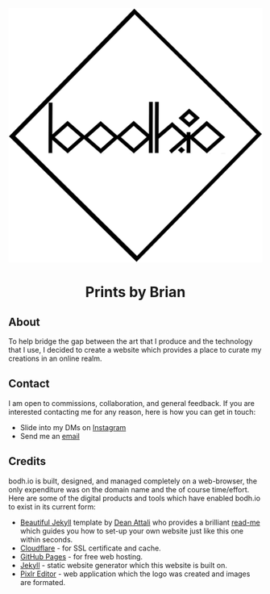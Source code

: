<p align="center"><img src="img/bodhio-logo.png"></p>
<h1 align="center">Prints by Brian</h1>

## About

To help bridge the gap between the art that I produce and the technology that I use, I decided to create a website which provides a place to curate my creations in an online realm. 

## Contact

I am open to commissions, collaboration, and general feedback. If you are interested contacting me for any reason, here is how you can get in touch:

- Slide into my DMs on <a href="https://intagram.com/bodh.io" target="_blank">Instagram</a>
- Send me an <a href="mailto:b.r.hendrick@gmail.com" target="_blank">email</a>

## Credits

bodh.io is built, designed, and managed completely on a web-browser, the only expenditure was on the domain name and the of course time/effort. Here are some of the digital products and tools which have enabled bodh.io to exist in its current form:

*  <a href="https://github.com/daattali/beautiful-jekyll" target="_blank">Beautiful Jekyll</a> template by <a href="http://deanattali.com" target="_blank">Dean Attali</a> who provides a brilliant <a href="http://deanattali.com" target="_blank">read-me</a> which guides you how to set-up your own website just like this one within seconds.
* [Cloudflare](https://cloudlfare.com) - for SSL certificate and cache.
* [GitHub Pages](https://pages.github.com/) - for free web hosting.
* [Jekyll](https://jekyllrb.com/) - static website generator which this website is built on.
* <a href="https://pixlr.com" target="_blank">Pixlr Editor</a> - web application which the logo was created and images are formated. 
